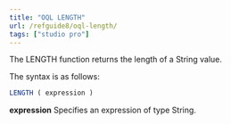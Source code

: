 ```yaml
---
title: "OQL LENGTH"
url: /refguide8/oql-length/
tags: ["studio pro"]
---
```


The LENGTH function returns the length of a String value.

The syntax is as follows:

```sql {linenos=false}
LENGTH ( expression )
```

**expression**
Specifies an expression of type String.
